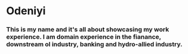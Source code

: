 # Odeniyi
###  This is my name and it's all about showcasing my work experience. I am domain experience in the fianance, downstream ol industry, banking and hydro-allied industry. 
